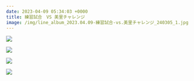 ```yaml
---
date: 2023-04-09 05:34:03 +0000
title: 練習試合　VS 美里チャレンジ
image: /img/line_album_2023.04.09-練習試合-vs.美里チャレンジ_240305_1.jpg
---
```

![](/img/line_album_2023.04.09-練習試合-vs.美里チャレンジ_240305_2.jpg)

![](/img/line_album_2023.04.09-練習試合-vs.美里チャレンジ_240305_3.jpg)

![](/img/line_album_2023.04.09-練習試合-vs.美里チャレンジ_240305_4.jpg)

![](/img/line_album_2023.04.09-練習試合-vs.美里チャレンジ_240305_5.jpg)
